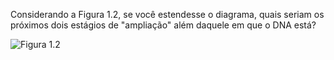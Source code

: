 Considerando a Figura 1.2, se você estendesse o diagrama, quais seriam os próximos dois estágios de "ampliação" além daquele em que o DNA está? 

![Figura 1.2](https://pbs.twimg.com/media/D5kjWwCWsAYGUsU.jpg)
